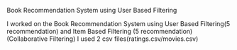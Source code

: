  Book Recommendation System using User Based Filtering
 
 I worked on the Book Recommendation System using User Based Filtering(5 recommendation) and Item Based Filtering (5 recommendation) (Collaborative Filtering)
 I used 2 csv files(ratings.csv/movies.csv) 
